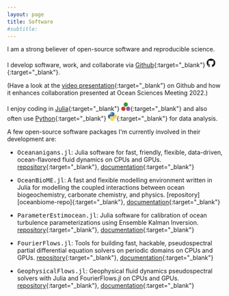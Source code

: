 ```yaml
---
layout: page
title: Software
#subtitle:
---
```


I am a strong believer of open-source software and reproducible science.

I develop software, work, and collaborate via [Github][github-profile]{:target="_blank"} [<img src="/img/github-logo.png" height=20>][github-profile]{:target="_blank"}.

(Have a look at the [video presentation][github-osm-video]{:target="_blank"} on Github and how it enhances collaboration presented at Ocean Sciences Meeting 2022.)

I enjoy coding in [Julia][julia-website]{:target="_blank"} [<img src="/img/julia-logo.png" height=20>][julia-website]{:target="_blank"} and also often use [Python][python-website]{:target="_blank"} [<img src="/img/python-logo.png" height=20>][python-website]{:target="_blank"} for data analysis.

A few open-source software packages I'm currently involved in their development are:

- <tt>Oceananigans.jl</tt>: Julia software for fast, friendly, flexible, data-driven, ocean-flavored fluid dynamics on CPUs and GPUs. [repository][oceananigans-repo]{:target="_blank"}, [documentation][oceananigans-docs]{:target="_blank"}

- <tt>OceanBioME.jl</tt>: A fast and flexible modelling environment written in Julia for modelling the coupled interactions between ocean biogeochemistry, carbonate chemistry, and physics. [repository][oceanbiome-repo]{:target="_blank"}, [documentation][oceanbiome-docs]{:target="_blank"}

- <tt>ParameterEstimocean.jl</tt>: Julia software for calibration of ocean turbulence parameterizations using Ensemble Kalman Inversion. [repository][parameterestimocean-repo]{:target="_blank"}, [documentation][parameterestimocean-docs]{:target="_blank"}

- <tt>FourierFlows.jl</tt>: Tools for building fast, hackable, pseudospectral partial differential equation solvers on periodic domains on CPUs and GPUs. [repository][fourierflows-repo]{:target="_blank"}, [documentation][fourierflows-docs]{:target="_blank"}

- <tt>GeophysicalFlows.jl</tt>: Geophysical fluid dynamics pseudospectral solvers with Julia and FourierFlows.jl on CPUs and GPUs. [repository][geophysicalflows-repo]{:target="_blank"}, [documentation][geophysicalflows-docs]{:target="_blank"}


[github-profile]: https://github.com/navidcy
[julia-website]: https://julialang.org
[python-website]: https://www.python.org

[fourierflows-repo]: https://www.github.com/FourierFlows/FourierFlows.jl
[geophysicalflows-repo]: https://www.github.com/FourierFlows/GeophysicalFlows.jl
[oceananigans-repo]: https://www.github.com/CliMA/Oceananigans.jl
[parameterestimocean-repo]: https://www.github.com/CliMA/ParameterEstimocean.jl
[oceanbiome]: https://github.com/OceanBioME/OceanBioME.jl

[fourierflows-docs]: https://fourierflows.github.io/FourierFlowsDocumentation/stable/
[geophysicalflows-docs]: https://fourierflows.github.io/GeophysicalFlowsDocumentation/stable/
[oceananigans-docs]: https://clima.github.io/OceananigansDocumentation/stable/
[parameterestimocean-docs]: https://clima.github.io/ParameterEstimocean.jl/dev/
[oceanbiome-docs]: https://oceanbiome.github.io/OceanBioME.jl/stable/

[github-osm-video]: https://www.youtube.com/watch?v=vsD_PrQ2M5w